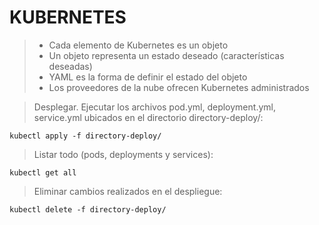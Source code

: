 # KUBERNETES
> - Cada elemento de Kubernetes es un objeto
> - Un objeto representa un estado deseado (características deseadas)
> - YAML es la forma de definir el estado del objeto
> - Los proveedores de la nube ofrecen Kubernetes administrados

> Desplegar. Ejecutar los archivos pod.yml, deployment.yml, service.yml ubicados en el directorio directory-deploy/: 
```shell script
kubectl apply -f directory-deploy/
```

> Listar todo (pods, deployments y services): 
```shell script
kubectl get all
```

> Eliminar cambios realizados en el despliegue: 
```shell script
kubectl delete -f directory-deploy/
```
